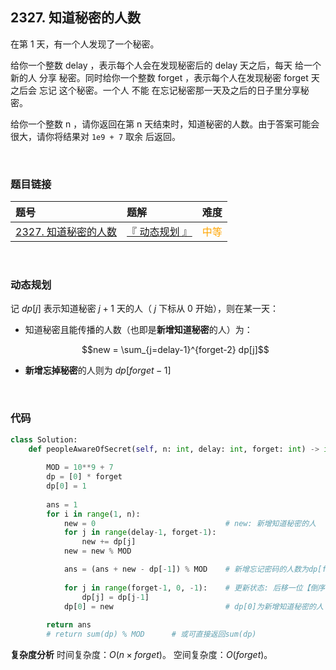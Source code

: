 
## 2327. 知道秘密的人数


在第 1 天，有一个人发现了一个秘密。

给你一个整数 delay ，表示每个人会在发现秘密后的 delay 天之后，每天 给一个新的人 分享 秘密。同时给你一个整数 forget ，表示每个人在发现秘密 forget 天之后会 忘记 这个秘密。一个人 不能 在忘记秘密那一天及之后的日子里分享秘密。

给你一个整数 n ，请你返回在第 n 天结束时，知道秘密的人数。由于答案可能会很大，请你将结果对 `1e9 + 7` 取余 后返回。

 


<br>

### 题目链接

| 题号 |  题解 | 难度 |
| :-----| :---- | :----: |
| [2327. 知道秘密的人数](https://leetcode.cn/problems/number-of-people-aware-of-a-secret/description/) |  [『 动态规划 』](https://leetcode.cn/problems/number-of-people-aware-of-a-secret/solutions/1641504/by-flix-750s/) | <font color="orange"> 中等 </font> |

<br>






### 动态规划


记 $dp[j]$ 表示知道秘密 $j+1$ 天的人（ $j$ 下标从 $0$ 开始），则在某一天：
* 知道秘密且能传播的人数（也即是**新增知道秘密**的人）为：

    $$new = \sum_{j=delay-1}^{forget-2} dp[j]$$


* **新增忘掉秘密**的人则为 $dp[forget-1]$

<br>


### 代码

```Python []
class Solution:
    def peopleAwareOfSecret(self, n: int, delay: int, forget: int) -> int:
        
        MOD = 10**9 + 7
        dp = [0] * forget
        dp[0] = 1
        
        ans = 1
        for i in range(1, n):
            new = 0                             # new: 新增知道秘密的人
            for j in range(delay-1, forget-1):
                new += dp[j]
            new = new % MOD

            ans = (ans + new - dp[-1]) % MOD    # 新增忘记密码的人数为dp[forget-1]
            
            for j in range(forget-1, 0, -1):    # 更新状态: 后移一位【倒序实现】
                dp[j] = dp[j-1]
            dp[0] = new                         # dp[0]为新增知道秘密的人
        
        return ans
        # return sum(dp) % MOD      # 或可直接返回sum(dp)
```

**复杂度分析**
时间复杂度：$O(n \times forget)$。
空间复杂度：$O(forget)$。


